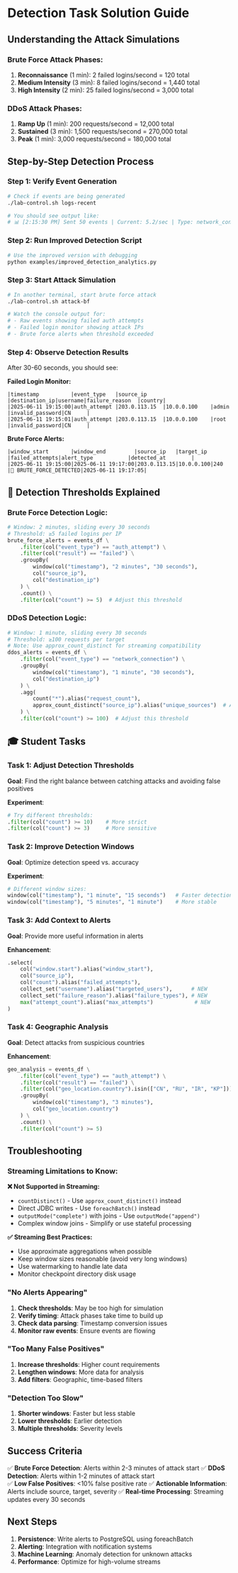 # Detection Task Solution Guide

## Understanding the Attack Simulations

### Brute Force Attack Phases:
1. **Reconnaissance** (1 min): 2 failed logins/second = 120 total
2. **Medium Intensity** (3 min): 8 failed logins/second = 1,440 total  
3. **High Intensity** (2 min): 25 failed logins/second = 3,000 total

### DDoS Attack Phases:
1. **Ramp Up** (1 min): 200 requests/second = 12,000 total
2. **Sustained** (3 min): 1,500 requests/second = 270,000 total
3. **Peak** (1 min): 3,000 requests/second = 180,000 total

## Step-by-Step Detection Process

### Step 1: Verify Event Generation
```bash
# Check if events are being generated
./lab-control.sh logs-recent

# You should see output like:
# 📊 [2:15:30 PM] Sent 50 events | Current: 5.2/sec | Type: network_connection | Severity: info
```

### Step 2: Run Improved Detection Script
```bash
# Use the improved version with debugging
python examples/improved_detection_analytics.py
```

### Step 3: Start Attack Simulation
```bash
# In another terminal, start brute force attack
./lab-control.sh attack-bf

# Watch the console output for:
# - Raw events showing failed auth attempts
# - Failed login monitor showing attack IPs
# - Brute force alerts when threshold exceeded
```

### Step 4: Observe Detection Results
After 30-60 seconds, you should see:

**Failed Login Monitor:**
```
|timestamp          |event_type   |source_ip     |destination_ip|username|failure_reason  |country|
|2025-06-11 19:15:00|auth_attempt |203.0.113.15  |10.0.0.100    |admin   |invalid_password|CN     |
|2025-06-11 19:15:01|auth_attempt |203.0.113.15  |10.0.0.100    |root    |invalid_password|CN     |
```

**Brute Force Alerts:**
```
|window_start       |window_end         |source_ip   |target_ip |failed_attempts|alert_type           |detected_at        |
|2025-06-11 19:15:00|2025-06-11 19:17:00|203.0.113.15|10.0.0.100|240           |🚨 BRUTE_FORCE_DETECTED|2025-06-11 19:17:05|
```

## 🔧 Detection Thresholds Explained

### Brute Force Detection Logic:
```python
# Window: 2 minutes, sliding every 30 seconds
# Threshold: ≥5 failed logins per IP
brute_force_alerts = events_df \
    .filter(col("event_type") == "auth_attempt") \
    .filter(col("result") == "failed") \
    .groupBy(
        window(col("timestamp"), "2 minutes", "30 seconds"),
        col("source_ip"),
        col("destination_ip")
    ) \
    .count() \
    .filter(col("count") >= 5)  # Adjust this threshold
```

### DDoS Detection Logic:
```python
# Window: 1 minute, sliding every 30 seconds  
# Threshold: ≥100 requests per target
# Note: Use approx_count_distinct for streaming compatibility
ddos_alerts = events_df \
    .filter(col("event_type") == "network_connection") \
    .groupBy(
        window(col("timestamp"), "1 minute", "30 seconds"),
        col("destination_ip")
    ) \
    .agg(
        count("*").alias("request_count"),
        approx_count_distinct("source_ip").alias("unique_sources")  # Approximate count for streaming
    ) \
    .filter(col("count") >= 100)  # Adjust this threshold
```

## 🎓 Student Tasks

### Task 1: Adjust Detection Thresholds
**Goal**: Find the right balance between catching attacks and avoiding false positives

**Experiment**:
```python
# Try different thresholds:
.filter(col("count") >= 10)    # More strict
.filter(col("count") >= 3)     # More sensitive
```

### Task 2: Improve Detection Windows
**Goal**: Optimize detection speed vs. accuracy

**Experiment**:
```python
# Different window sizes:
window(col("timestamp"), "1 minute", "15 seconds")   # Faster detection
window(col("timestamp"), "5 minutes", "1 minute")    # More stable
```

### Task 3: Add Context to Alerts
**Goal**: Provide more useful information in alerts

**Enhancement**:
```python
.select(
    col("window.start").alias("window_start"),
    col("source_ip"),
    col("count").alias("failed_attempts"),
    collect_set("username").alias("targeted_users"),      # NEW
    collect_set("failure_reason").alias("failure_types"), # NEW
    max("attempt_count").alias("max_attempts")             # NEW
)
```

### Task 4: Geographic Analysis
**Goal**: Detect attacks from suspicious countries

**Enhancement**:
```python
geo_analysis = events_df \
    .filter(col("event_type") == "auth_attempt") \
    .filter(col("result") == "failed") \
    .filter(col("geo_location.country").isin(["CN", "RU", "IR", "KP"])) \
    .groupBy(
        window(col("timestamp"), "3 minutes"),
        col("geo_location.country")
    ) \
    .count() \
    .filter(col("count") >= 5)
```

## Troubleshooting

### Streaming Limitations to Know:

**❌ Not Supported in Streaming:**
- `countDistinct()` - Use `approx_count_distinct()` instead
- Direct JDBC writes - Use `foreachBatch()` instead  
- `outputMode("complete")` with joins - Use `outputMode("append")`
- Complex window joins - Simplify or use stateful processing

**✅ Streaming Best Practices:**
- Use approximate aggregations when possible
- Keep window sizes reasonable (avoid very long windows)
- Use watermarking to handle late data
- Monitor checkpoint directory disk usage

### "No Alerts Appearing"
1. **Check thresholds**: May be too high for simulation
2. **Verify timing**: Attack phases take time to build up
3. **Check data parsing**: Timestamp conversion issues
4. **Monitor raw events**: Ensure events are flowing

### "Too Many False Positives"  
1. **Increase thresholds**: Higher count requirements
2. **Lengthen windows**: More data for analysis
3. **Add filters**: Geographic, time-based filters

### "Detection Too Slow"
1. **Shorter windows**: Faster but less stable
2. **Lower thresholds**: Earlier detection
3. **Multiple thresholds**: Severity levels

##  Success Criteria

✅ **Brute Force Detection**: Alerts within 2-3 minutes of attack start
✅ **DDoS Detection**: Alerts within 1-2 minutes of attack start  
✅ **Low False Positives**: <10% false positive rate
✅ **Actionable Information**: Alerts include source, target, severity
✅ **Real-time Processing**: Streaming updates every 30 seconds

##  Next Steps

1. **Persistence**: Write alerts to PostgreSQL using foreachBatch
2. **Alerting**: Integration with notification systems
3. **Machine Learning**: Anomaly detection for unknown attacks
4. **Performance**: Optimize for high-volume streams
